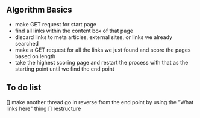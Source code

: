 ## Algorithm Basics
- make GET request for start page
- find all links within the content box of that page
- discard links to meta articles, external sites, or links we already searched
- make a GET request for all the links we just found and score the pages based on length
- take the highest scoring page and restart the process with that as the starting point until we find the end point

## To do list
[] make another thread go in reverse from the end point by using the "What links here" thing
[] restructure
